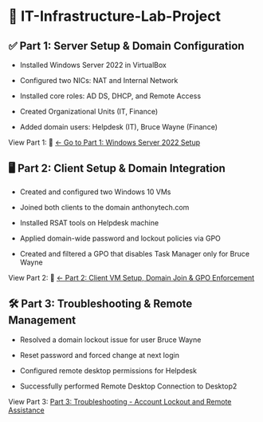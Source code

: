# 🚀 IT-Infrastructure-Lab-Project



## ✅ Part 1: Server Setup & Domain Configuration

- Installed Windows Server 2022 in VirtualBox

- Configured two NICs: NAT and Internal Network

- Installed core roles: AD DS, DHCP, and Remote Access

- Created Organizational Units (IT, Finance)

- Added domain users: Helpdesk (IT), Bruce Wayne (Finance)


View Part 1: 🔗 [← Go to Part 1: Windows Server 2022 Setup](https://github.com/anthonydiazz/Server2022)


## 🖥️ Part 2: Client Setup & Domain Integration

- Created and configured two Windows 10 VMs

- Joined both clients to the domain anthonytech.com

- Installed RSAT tools on Helpdesk machine

- Applied domain-wide password and lockout policies via GPO

- Created and filtered a GPO that disables Task Manager only for Bruce Wayne


View Part 2: 🔗 [←  Part 2: Client VM Setup, Domain Join & GPO Enforcement](https://github.com/anthonydiazz/ClientVMs)



## 🛠️ Part 3: Troubleshooting & Remote Management

- Resolved a domain lockout issue for user Bruce Wayne

- Reset password and forced change at next login

- Configured remote desktop permissions for Helpdesk

- Successfully performed Remote Desktop Connection to Desktop2



View Part 3: [Part 3: Troubleshooting - Account Lockout and Remote Assistance](https://github.com/anthonydiazz/ClientTroubleshooting)
